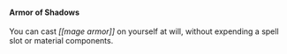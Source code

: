 #### Armor of Shadows

You can cast *[[mage armor]]* on yourself at will, without expending a spell slot or material components.
